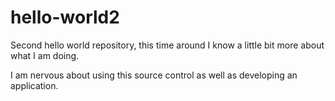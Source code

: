 # hello-world2
Second hello world repository, this time around I know a little bit more about what I am doing. 

I am nervous about using this source control as well as developing an application. 

